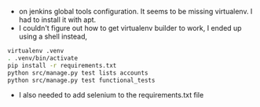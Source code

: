 * on jenkins global tools configuration.  It seems to be missing virtualenv.  I had to install it with apt.
* I couldn't figure out how to get virtualenv builder to work, I ended up using a shell instead, 
```bash
virtualenv .venv
. .venv/bin/activate
pip install -r requirements.txt
python src/manage.py test lists accounts
python src/manage.py test functional_tests
```
* I also needed to add selenium to the requirements.txt file
